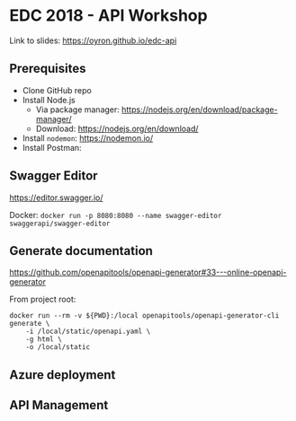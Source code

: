 # EDC 2018 - API Workshop

Link to slides: https://oyron.github.io/edc-api

## Prerequisites
- Clone GitHub repo
- Install Node.js
  - Via package manager: https://nodejs.org/en/download/package-manager/
  - Download: https://nodejs.org/en/download/
- Install `nodemon`: https://nodemon.io/
- Install Postman: 


## Swagger Editor
https://editor.swagger.io/

Docker: `docker run -p 8080:8080 --name swagger-editor swaggerapi/swagger-editor`

## Generate documentation


https://github.com/openapitools/openapi-generator#33---online-openapi-generator


From project root:
```
docker run --rm -v ${PWD}:/local openapitools/openapi-generator-cli generate \
    -i /local/static/openapi.yaml \
    -g html \
    -o /local/static
```

## Azure deployment


## API Management
